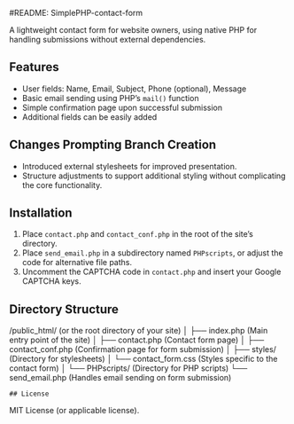 
#README:
SimplePHP-contact-form

A lightweight contact form for website owners, using native PHP for handling submissions without external dependencies.

## Features
- User fields: Name, Email, Subject, Phone (optional), Message
- Basic email sending using PHP’s `mail()` function
- Simple confirmation page upon successful submission
- Additional fields can be easily added

## Changes Prompting Branch Creation
- Introduced external stylesheets for improved presentation.
- Structure adjustments to support additional styling without complicating the core functionality.

## Installation
1. Place `contact.php` and `contact_conf.php` in the root of the site’s directory.
2. Place `send_email.php` in a subdirectory named `PHPscripts`, or adjust the code for alternative file paths.
3. Uncomment the CAPTCHA code in `contact.php` and insert your Google CAPTCHA keys.

## Directory Structure


/public_html/                (or the root directory of your site)
│
├── index.php               (Main entry point of the site)
│
├── contact.php             (Contact form page)
│
├── contact_conf.php        (Confirmation page for form submission)
│
├── styles/                 (Directory for stylesheets)
│   └── contact_form.css     (Styles specific to the contact form)
│
└── PHPscripts/             (Directory for PHP scripts)
    └── send_email.php      (Handles email sending on form submission)
    
    ## License
MIT License (or applicable license).
